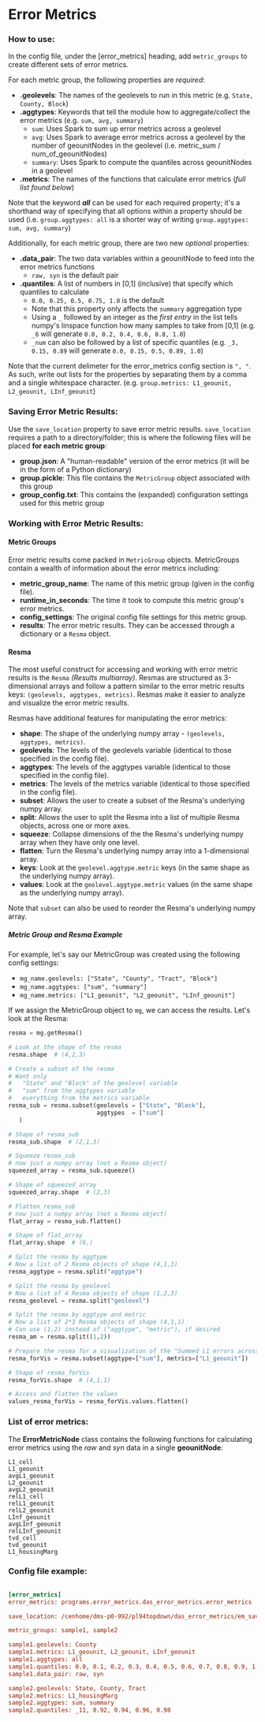 Error Metrics
=

### How to use:
In the config file, under the [error_metrics] heading, add `metric_groups` to create different sets of error metrics.

For each metric group, the following properties are _*required*_:
* **.geolevels**: The names of the geolevels to run in this metric (e.g. `State, County, Block`)
* **.aggtypes**: Keywords that tell the module how to aggregate/collect the error metrics (e.g. `sum, avg, summary`)
    * `sum`: Uses Spark to sum up error metrics across a geolevel
    * `avg`: Uses Spark to average error metrics across a geolevel by the number of geounitNodes in the geolevel (i.e. metric_sum / num_of_geounitNodes)
    * `summary`: Uses Spark to compute the quantiles across geounitNodes in a geolevel
* **.metrics**: The names of the functions that calculate error metrics (_full list found below_)

Note that the keyword *__all__* can be used for each required property; it's a shorthand way of specifying that all options within a property should be used (i.e. `group.aggtypes: all` is a shorter way of writing `group.aggtypes: sum, avg, summary`)

Additionally, for each metric group, there are two new *_optional_* properties:
* **.data_pair**: The two data variables within a geounitNode to feed into the error metrics functions
   * `raw, syn` is the default pair
* **.quantiles**: A list of numbers in [0,1] (inclusive) that specify which quantiles to calculate
   * `0.0, 0.25, 0.5, 0.75, 1.0` is the default
   * Note that this property only affects the `summary` aggregation type
   * Using a `_` followed by an integer as the _first entry_ in the list tells numpy's linspace function how many samples to take from [0,1] (e.g. `_6` will generate `0.0, 0.2, 0.4, 0.6, 0.8, 1.0`)
   * `_num` can also be followed by a list of specific quantiles (e.g. `_3, 0.15, 0.89` will generate `0.0, 0.15, 0.5, 0.89, 1.0`)

Note that the current delimeter for the error_metrics config section is `", "`. As such, write out lists for the properties by separating them by a comma and a single whitespace character. (e.g. `group.metrics: L1_geounit, L2_geounit, LInf_geounit`)

### Saving Error Metric Results: ###
Use the `save_location` property to save error metric results. `save_location` requires a path to a directory/folder; this is where the following files will be placed **for each metric group**:
* **group.json**: A "human-readable" version of the error metrics (it will be in the form of a Python dictionary)
* **group.pickle**: This file contains the `MetricGroup` object associated with this group
* **group_config.txt**: This contains the (expanded) configuration settings used for this metric group 

### Working with Error Metric Results: ###
#### Metric Groups ####
Error metric results come packed in `MetricGroup` objects. MetricGroups contain a wealth of information about the error metrics including:
* **metric_group_name**: The name of this metric group (given in the config file).
* **runtime_in_seconds**: The time it took to compute this metric group's error metrics.
* **config_settings**: The original config file settings for this metric group.
* **results**: The error metric results. They can be accessed through a dictionary or a `Resma` object.

#### Resma ####
The most useful construct for accessing and working with error metric results is the `Resma` _(Results multiarray)_. Resmas are structured as 3-dimensional arrays and follow a pattern similar to the error metric results keys: `(geolevels, aggtypes, metrics)`. Resmas make it easier to analyze and visualize the error metric results.

Resmas have additional features for manipulating the error metrics:
* **shape**: The shape of the underlying numpy array - `(geolevels, aggtypes, metrics)`.
* **geolevels**: The levels of the geolevels variable (identical to those specified in the config file).
* **aggtypes**: The levels of the aggtypes variable (identical to those specified in the config file).
* **metrics**: The levels of the metrics variable (identical to those specified in the config file).
* **subset**: Allows the user to create a subset of the Resma's underlying numpy array.
* **split**: Allows the user to split the Resma into a list of multiple Resma objects, across one or more axes.
* **squeeze**: Collapse dimensions of the the Resma's underlying numpy array when they have only one level.
* **flatten**: Turn the Resma's underlying numpy array into a 1-dimensional array.
* **keys**: Look at the `geolevel.aggtype.metric` keys (in the same shape as the underlying numpy array).
* **values**: Look at the `geolevel.aggtype.metric` values (in the same shape as the underlying numpy array).

Note that `subset` can also be used to reorder the Resma's underlying numpy array.

##### Metric Group and Resma Example #####
For example, let's say our MetricGroup was created using the following config settings:
   * `mg_name.geolevels: ["State", "County", "Tract", "Block"]`
   * `mg_name.aggtypes: ["sum", "summary"]`
   * `mg_name.metrics: ["L1_geounit", "L2_geounit", "LInf_geounit"]`

If we assign the MetricGroup object to `mg`, we can access the results. Let's look at the Resma:
```python
resma = mg.getResma()

# Look at the shape of the resma
resma.shape  # (4,2,3)

# Create a subset of the resma
# Want only
#   "State" and "Block" of the geolevel variable
#   "sum" from the aggtypes variable
#   everything from the metrics variable
resma_sub = resma.subset(geolevels = ["State", "Block"],
                         aggtypes  = ["sum"]
   )

# Shape of resma_sub
resma_sub.shape  # (2,1,3)

# Squeeze resma_sub
# now just a numpy array (not a Resma object)
squeezed_array = resma_sub.squeeze()

# Shape of squeezed_array
squeezed_array.shape  # (2,3)

# Flatten resma_sub
# now just a numpy array (not a Resma object)
flat_array = resma_sub.flatten()

# Shape of flat_array
flat_array.shape  # (6,)

# Split the resma by aggtype
# Now a list of 2 Resma objects of shape (4,1,3)
resma_aggtype = resma.split("aggtype")

# Split the resma by geolevel
# Now a list of 4 Resma objects of shape (1,2,3)
resma_geolevel = resma.split("geolevel")

# Split the resma by aggtype and metric
# Now a list of 2*3 Resma objects of shape (4,1,1)
# Can use (1,2) instead of ("aggtype", "metric"), if desired
resma_am = resma.split((1,2))

# Prepare the resma for a visualization of the "Summed L1 errors across each geolevel"
resma_forVis = resma.subset(aggtype=["sum"], metrics=["L1_geounit"])

# Shape of resma_forVis
resma_forVis.shape  # (4,1,1)

# Access and flatten the values
values_resma_forVis = resma_forVis.values.flatten()
```

### List of error metrics:
The __ErrorMetricNode__ class contains the following functions for calculating error metrics using the _raw_ and _syn_ data in a single __geounitNode__:
```
L1_cell
L1_geounit
avgL1_geounit
L2_geounit
avgL2_geounit
relL1_cell
relL1_geounit
relL2_geounit
LInf_geounit
avgLInf_geounit
relLInf_geounit
tvd_cell
tvd_geounit
L1_housingMarg
```

### Config file example:
```ini

[error_metrics]
error_metrics: programs.error_metrics.das_error_metrics.error_metrics

save_location: /cenhome/dms-p0-992/pl94topdown/das_error_metrics/em_save_data/

metric_groups: sample1, sample2

sample1.geolevels: County
sample1.metrics: L1_geounit, L2_geounit, LInf_geounit
sample1.aggtypes: all
sample1.quantiles: 0.0, 0.1, 0.2, 0.3, 0.4, 0.5, 0.6, 0.7, 0.8, 0.9, 1.0
sample1.data_pair: raw, syn

sample2.geolevels: State, County, Tract
sample2.metrics: L1_housingMarg
sample2.aggtypes: sum, summary
sample2.quantiles: _11, 0.92, 0.94, 0.96, 0.98
```
